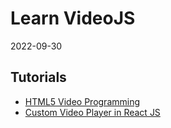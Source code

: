 
# Learn VideoJS

2022-09-30

## Tutorials
- [HTML5 Video Programming](https://www.youtube.com/playlist?list=PLSkTiyK6-uFd85cPVw6RcXn9MFNwms6L3)
- [Custom Video Player in React JS](https://www.youtube.com/watch?v=oITDcIjJBlY)
